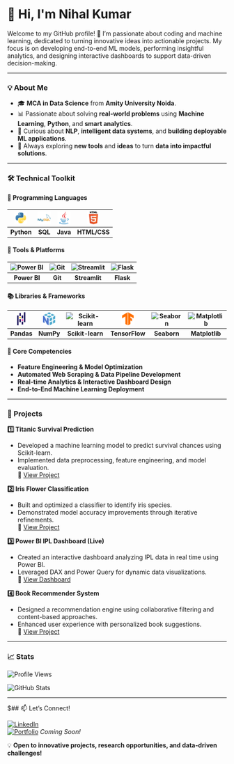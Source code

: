 # 👋 Hi, I'm Nihal Kumar  

Welcome to my GitHub profile! 🚀 I’m passionate about coding and machine learning, dedicated to turning innovative ideas into actionable projects. My focus is on developing end-to-end ML models, performing insightful analytics, and designing interactive dashboards to support data-driven decision-making.

---

### 💡 **About Me**

- 🎓 **MCA in Data Science** from **Amity University Noida**.  
- 📊 Passionate about solving **real-world problems** using **Machine Learning**, **Python**, and **smart analytics**.  
- 🧠 Curious about **NLP**, **intelligent data systems**, and **building deployable ML applications**.  
- 🚀 Always exploring **new tools** and **ideas** to turn **data into impactful solutions**.  

---

### 🛠️ Technical Toolkit  

#### 🚀 **Programming Languages**  
<div align="center">  

| <img src="https://raw.githubusercontent.com/devicons/devicon/master/icons/python/python-original.svg" width="30" title="Python"/> | <img src="https://raw.githubusercontent.com/devicons/devicon/master/icons/mysql/mysql-original-wordmark.svg" width="30" title="SQL"/> | <img src="https://raw.githubusercontent.com/devicons/devicon/master/icons/java/java-original.svg" width="30" title="Java"/> | <img src="https://raw.githubusercontent.com/devicons/devicon/master/icons/html5/html5-original-wordmark.svg" width="30" title="HTML/CSS"/> |  
|:---:|:---:|:---:|:---:|  
| **Python** | **SQL** | **Java** | **HTML/CSS** |  

</div>  

#### 🧰 **Tools & Platforms**  
<div align="center">  

| <img src="https://img.icons8.com/color/48/000000/power-bi.png" width="30" title="Power BI"/> | <img src="https://www.vectorlogo.zone/logos/git-scm/git-scm-icon.svg" width="30" title="Git"/> | <img src="https://streamlit.io/images/brand/streamlit-logo-secondary-colormark-darktext.svg" width="70" title="Streamlit"/> | <img src="https://flask.palletsprojects.com/en/2.2.x/_images/flask-logo.png" width="60" title="Flask"/> |  
|:---:|:---:|:---:|:---:|  
| **Power BI** | **Git** | **Streamlit** | **Flask** |  

</div>  

#### 📚 **Libraries & Frameworks**  
<div align="center">  

| <img src="https://raw.githubusercontent.com/devicons/devicon/master/icons/pandas/pandas-original.svg" width="30" title="Pandas"/> | <img src="https://raw.githubusercontent.com/devicons/devicon/master/icons/numpy/numpy-original.svg" width="30" title="NumPy"/> | <img src="https://upload.wikimedia.org/wikipedia/commons/0/05/Scikit_learn_logo_small.svg" width="30" title="Scikit-learn"/> | <img src="https://raw.githubusercontent.com/devicons/devicon/master/icons/tensorflow/tensorflow-original.svg" width="30" title="TensorFlow"/> | <img src="https://seaborn.pydata.org/_images/logo-mark-lightbg.svg" width="30" title="Seaborn"/> | <img src="https://upload.wikimedia.org/wikipedia/commons/8/84/Matplotlib_icon.svg" width="30" title="Matplotlib"/> |  
|:---:|:---:|:---:|:---:|:---:|:---:|  
| **Pandas** | **NumPy** | **Scikit-learn** | **TensorFlow** | **Seaborn** | **Matplotlib** |  

</div>  

#### 🎯 **Core Competencies**  
- **Feature Engineering & Model Optimization**
- **Automated Web Scraping & Data Pipeline Development**
- **Real-time Analytics & Interactive Dashboard Design**
- **End-to-End Machine Learning Deployment**  

---

### 🚀 Projects

**1️⃣ Titanic Survival Prediction**  
- Developed a machine learning model to predict survival chances using Scikit-learn.  
- Implemented data preprocessing, feature engineering, and model evaluation.  
🔗 [View Project](#)

**2️⃣ Iris Flower Classification**  
- Built and optimized a classifier to identify iris species.  
- Demonstrated model accuracy improvements through iterative refinements.  
🔗 [View Project](#)

**3️⃣ Power BI IPL Dashboard (Live)**  
- Created an interactive dashboard analyzing IPL data in real time using Power BI.  
- Leveraged DAX and Power Query for dynamic data visualizations.  
🔗 [View Dashboard](#)

**4️⃣ Book Recommender System**  
- Designed a recommendation engine using collaborative filtering and content-based approaches.  
- Enhanced user experience with personalized book suggestions.  
🔗 [View Project](#)

---

### 📈 Stats

![Profile Views](https://komarev.com/ghpvc/?username=yourusername&label=Profile%20Views&color=blue)   

<p align="left">
  <img src="https://github-readme-stats.vercel.app/api?username=nihal-kumar&show_icons=true&theme=radical" alt="GitHub Stats" />
</p>

---

$## 📫 Let’s Connect!

[![LinkedIn](https://img.shields.io/badge/LinkedIn-Connect-%230A66C2)](https://linkedin.com/in/yourprofile)  
[![Portfolio](https://img.shields.io/badge/Portfolio-Visit-%23FF4088)](https://yourportfolio.com) *Coming Soon!*

💡 **Open to innovative projects, research opportunities, and data-driven challenges!**

